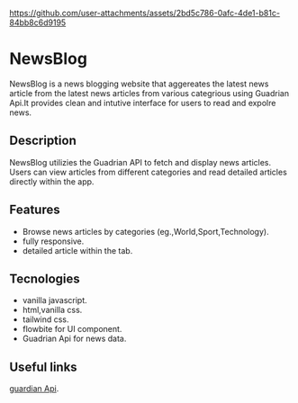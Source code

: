 


https://github.com/user-attachments/assets/2bd5c786-0afc-4de1-b81c-84bb8c6d9195





# NewsBlog
NewsBlog is a news blogging website that aggereates the latest news article from the latest news articles from various categrious using Guadrian Api.It 
provides clean and intutive interface for users to read and expolre news.

## Description
NewsBlog utilizies the Guadrian API to fetch and display news articles.
Users can view articles from different categories and read detailed articles directly within the app.


## Features
- Browse news articles by categories (eg.,World,Sport,Technology).
- fully responsive.
- detailed article within the tab.

## Tecnologies
- vanilla javascript.
- html,vanilla css.
- tailwind css.
- flowbite for UI component.
- Guadrian Api for news data.
## Useful links
[guardian Api](https://open-platform.theguardian.com/).

